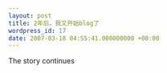 ```yaml
---
layout: post
title: 2年后，我又开始blog了
wordpress_id: 17
date: 2007-03-18 04:55:41.000000000 +08:00
---
```

The story continues
